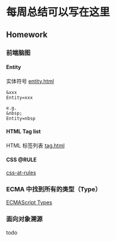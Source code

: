 # 每周总结可以写在这里

## Homework

### 前端脑图

#### Entity

实体符号
[entity.html](./Entity/entity.html)

```
&xxx
Entity=xxx

e.g.
&nbsp;
Entity=nbsp
```

#### HTML Tag list

HTML 标签列表
[tag.html](./Tag/tag.html)

#### CSS @RULE

[css-at-rules](./css/at-rules.md)

### ECMA 中找到所有的类型（Type）

[ECMAScript Types](./ECMA-types.md)

### 面向对象溯源

todo
